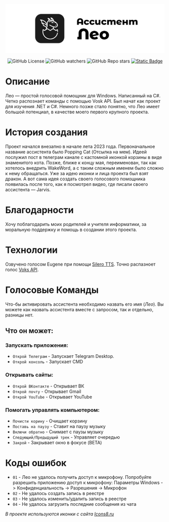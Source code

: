 <p align="center">
  <picture>
    <source media="(prefers-color-scheme: dark)" srcset="./Assets/Repo/banner.png">
    <img src="./Assets/Repo/banner.png" alt="Banner">
  </picture>
</p>

<div id="header" align="center">
  <div id="badges">
    <img alt="GitHub License" src="https://img.shields.io/github/license/WaysoonProgramms/VoiceAssistantLeo?style=for-the-badge">
    <img alt="GitHub watchers" src="https://img.shields.io/github/watchers/WaysoonProgramms/VoiceAssistantLeo?style=for-the-badge">
    <img alt="GitHub Repo stars" src="https://img.shields.io/github/stars/WaysoonProgramms/VoiceAssistantLeo?style=for-the-badge">
    <a href="https://www.donationalerts.com/r/waysoon"><img alt="Static Badge" src="https://img.shields.io/badge/DonationAlerts-Waysoon-red?style=for-the-badge"></a>
  </div>
</div>

<h1> Описание </h1>
<p>
Лео — простой голосовой помощник для Windows. Написанный на C#. 
Четко распознает команды с помощью Vosk API. Был начат как 
проект для изучения .NET и С#. Немного позже стало 
понятно, что Лео имеет большой потенциал, в качестве моего 
первого крупного проекта.
</p>

<h1> История создания </h1>
<p>
Проект начался внезапно в начале лета 2023 года. Первоначальное
название ассистента было Popping Cat (Отсылка на мем). Идеей послужил
пост в телеграм канале с кастомной иконкой корзины в виде знаменитого 
кота. Позже, ближе к концу мая, переименован, так как хотелось внедрить
WakeWord, а с таким сложным именем было сложно к нему обращаться.
Уже за идею иконки и лица проекта был взят дракон. А вот сама идея 
создать своего голосового помощника появилась после того, как я 
посмотрел видео, где писали своего ассистента — Jarvis.
</p>

<h1> Благодарности </h1>
<p>
Хочу поблагодарить моих родителей и учителя информатики, за моральную
поддержку и помощь в создании этого проекта.
</p>

<h1> Технологии </h1>
<p>
Озвучено голосом Eugene при помощи <a href="https://github.com/snakers4/silero-models">Silero TTS</a>. Точно
распазноет голос <a href="https://github.com/alphacep/vosk-api">Voks API</a>.
</p>

<h1> Голосовые Команды </h1>
<p>
Что-бы активировать ассистента необходимо назвать его имя (<i>Лео</i>). Вы можете как назвать ассистента вместе
с запросом, так и отдельно, разницы нет.
</p>
<h2> Что он может: </h2>
<h3> Запускать приложения: </h3>
<ul>
    <li><code>Открой Телеграм</code> - Запускает Telegram Desktop.</li>
    <li><code>Открой консоль</code> - Запускает CMD</li>
</ul>
<h3> Открывать сайты: </h3>
<ul>
    <li><code>Открой ВКонтакте</code> - Открывает ВК</li>
    <li><code>Открой почту</code> - Открывает Gmail</li>
    <li><code>Открой YouTube</code> - Открывает YouTube</li>
</ul>
<h3> Помогать управлять компьютером: </h3>
<ul>
    <li><code>Почисти корину</code> - Очищает корзину</li>
    <li><code>Поставь на паузу</code> - Ставит на паузу музыку</li>
    <li><code>Включи обратно</code> - Снимает с паузы музыку</li>
    <li><code>Следующий/Предыдущий трек</code> - Управляет очередью</li>
    <li><code>Закрой</code> - Закрывает окно в фокусе (BETA)</li>
</ul>

<h1> Коды ошибок </h1>
<ul>
    <li><code>01</code> - Лео не удалось получить доступ к микрофону. Попробуйте разрешить приложению доступ к микрофону: Параметры Windows -&gt; Конфиденциальность -&gt; Разрешения -&gt; Микрофон</li>
    <li><code>02</code> - Не удалось создать запись в реестре</li>
    <li><code>03</code> - Не удалось изменить/удалить запись в реестре</li>
    <li><code>04</code> - Не удалось загрузить последние сообщения из чата</li>
</ul>

<i>В проекте используются иконки с сайта <a href="https://icons8.ru/">Icons8.ru</a></i>
